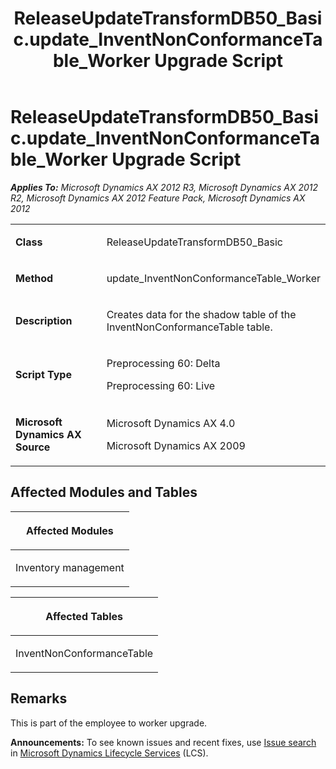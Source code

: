 ﻿---
title: ReleaseUpdateTransformDB50_Basic.update_InventNonConformanceTable_Worker Upgrade Script
TOCTitle: ReleaseUpdateTransformDB50_Basic.update_InventNonConformanceTable_Worker Upgrade Script
ms:assetid: 3322341d-49d2-973a-15ff-75578e96b2cb
ms:mtpsurl: https://msdn.microsoft.com/en-us/library/JJ685093(v=AX.60)
ms:contentKeyID: 49707547
ms.date: 05/18/2015
mtps_version: v=AX.60
---

# ReleaseUpdateTransformDB50\_Basic.update\_InventNonConformanceTable\_Worker Upgrade Script 


_**Applies To:** Microsoft Dynamics AX 2012 R3, Microsoft Dynamics AX 2012 R2, Microsoft Dynamics AX 2012 Feature Pack, Microsoft Dynamics AX 2012_

<table>
<colgroup>
<col style="width: 50%" />
<col style="width: 50%" />
</colgroup>
<tbody>
<tr class="odd">
<td><p><strong>Class</strong></p></td>
<td><p>ReleaseUpdateTransformDB50_Basic</p></td>
</tr>
<tr class="even">
<td><p><strong>Method</strong></p></td>
<td><p>update_InventNonConformanceTable_Worker</p></td>
</tr>
<tr class="odd">
<td><p><strong>Description</strong></p></td>
<td><p>Creates data for the shadow table of the InventNonConformanceTable table.</p></td>
</tr>
<tr class="even">
<td><p><strong>Script Type</strong></p></td>
<td><p>Preprocessing 60: Delta</p>
<p>Preprocessing 60: Live</p></td>
</tr>
<tr class="odd">
<td><p><strong>Microsoft Dynamics AX Source</strong></p></td>
<td><p>Microsoft Dynamics AX 4.0</p>
<p>Microsoft Dynamics AX 2009</p></td>
</tr>
</tbody>
</table>


## Affected Modules and Tables

<table>
<colgroup>
<col style="width: 100%" />
</colgroup>
<thead>
<tr class="header">
<th><p>Affected Modules</p></th>
</tr>
</thead>
<tbody>
<tr class="odd">
<td><p>Inventory management</p></td>
</tr>
</tbody>
</table>


<table>
<colgroup>
<col style="width: 100%" />
</colgroup>
<thead>
<tr class="header">
<th><p>Affected Tables</p></th>
</tr>
</thead>
<tbody>
<tr class="odd">
<td><p>InventNonConformanceTable</p></td>
</tr>
</tbody>
</table>


## Remarks

This is part of the employee to worker upgrade.

  
**Announcements:** To see known issues and recent fixes, use [Issue search](http://go.microsoft.com/fwlink/?linkid=389258) in [Microsoft Dynamics Lifecycle Services](http://go.microsoft.com/fwlink/?linkid=306505) (LCS).

